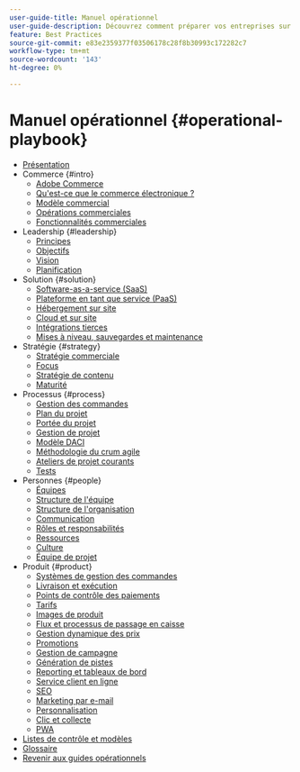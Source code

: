 ```yaml
---
user-guide-title: Manuel opérationnel
user-guide-description: Découvrez comment préparer vos entreprises sur le plan opérationnel à l’exécution d’un site de commerce électronique réussi.
feature: Best Practices
source-git-commit: e83e2359377f03506178c28f8b30993c172282c7
workflow-type: tm+mt
source-wordcount: '143'
ht-degree: 0%

---
```



# Manuel opérationnel {#operational-playbook}

- [Présentation](overview.md)
- Commerce {#intro}
   - [Adobe Commerce](intro/commerce.md)
   - [Qu&#39;est-ce que le commerce électronique ?](intro/ecommerce.md)
   - [Modèle commercial](intro/business-model.md)
   - [Opérations commerciales](intro/operations.md)
   - [Fonctionnalités commerciales](intro/features.md)
- Leadership {#leadership}
   - [Principes](leadership/principles.md)
   - [Objectifs](leadership/goals.md)
   - [Vision](leadership/vision.md)
   - [Planification](leadership/planning.md)
- Solution {#solution}
   - [Software-as-a-service (SaaS)](solution/software-service.md)
   - [Plateforme en tant que service (PaaS)](solution/platform-service.md)
   - [Hébergement sur site](solution/on-premises.md)
   - [Cloud et sur site](solution/hosting-comparison.md)
   - [Intégrations tierces](solution/integrations.md)
   - [Mises à niveau, sauvegardes et maintenance](solution/maintenance.md)
- Stratégie {#strategy}
   - [Stratégie commerciale](strategy/commerce.md)
   - [Focus](strategy/focus.md)
   - [Stratégie de contenu](strategy/content.md)
   - [Maturité](strategy/maturity.md)
- Processus {#process}
   - [Gestion des commandes](process/order-management.md)
   - [Plan du projet](process/project-plan.md)
   - [Portée du projet](process/project-scope.md)
   - [Gestion de projet](process/project-management.md)
   - [Modèle DACI](process/project-management-framework.md)
   - [Méthodologie du crum agile](process/agile-scrum.md)
   - [Ateliers de projet courants](process/project-workshops.md)
   - [Tests](process/testing.md)
- Personnes {#people}
   - [Équipes](people/teams.md)
   - [Structure de l&#39;équipe](people/team-structure.md)
   - [Structure de l&#39;organisation](people/organizational-structure.md)
   - [Communication](people/communication.md)
   - [Rôles et responsabilités](people/roles-responsibilities.md)
   - [Ressources](people/resources.md)
   - [Culture](people/culture.md)
   - [Équipe de projet](people/project-teams.md)
- Produit {#product}
   - [Systèmes de gestion des commandes](product/order-management-systems.md)
   - [Livraison et exécution](product/shipping-fulfillment.md)
   - [Points de contrôle des paiements](product/payment-gateways.md)
   - [Tarifs](product/pricing.md)
   - [Images de produit](product/images.md)
   - [Flux et processus de passage en caisse](product/checkout.md)
   - [Gestion dynamique des prix](product/dynamic-pricing.md)
   - [Promotions](product/promotions.md)
   - [Gestion de campagne](product/campaign-management.md)
   - [Génération de pistes](product/lead-generation.md)
   - [Reporting et tableaux de bord](product/reporting.md)
   - [Service client en ligne](product/customer-service.md)
   - [SEO](product/search-engine-optimization.md)
   - [Marketing par e-mail](product/marketing.md)
   - [Personnalisation](product/personalization.md)
   - [Clic et collecte](product/click-collect.md)
   - [PWA](product/progressive-web-app.md)
- [Listes de contrôle et modèles](checklists-templates/home.md)
- [Glossaire](glossary.md)
- [Revenir aux guides opérationnels](https://experienceleague.adobe.com/docs/commerce-operations/operational-guides/home.html)
